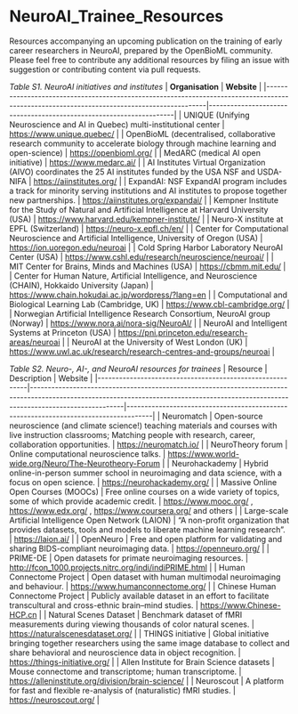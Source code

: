 # NeuroAI_Trainee_Resources

Resources accompanying an upcoming publication on the training of early career researchers in NeuroAI, prepared by the OpenBioML community. Please feel free to contribute any additional resources by filing an issue with suggestion or contributing content via pull requests.


*Table S1. NeuroAI initiatives and institutes*
| **Organisation**                                                                                                                          | **Website**                                                        |
|-------------------------------------------------------------------------------------------------------------------------------------------|--------------------------------------------------------------------|
| UNIQUE (Unifying Neuroscience and AI in Quebec) multi-institutional center                                                                | https://www.unique.quebec/                                         |
| OpenBioML (decentralised, collaborative research community to accelerate biology through machine learning and open-science)               | https://openbioml.org/                                             |
| MedARC (medical AI open initiative)                                                                                                       | https://www.medarc.ai/                                             |
| AI Institutes Virtual Organization (AIVO) coordinates the 25 AI institutes funded by the USA NSF and USDA-NIFA                            | https://aiinstitutes.org/                                          |
| ExpandAI: NSF ExpandAI program includes a track for minority serving institutions and AI institutes to propose together new partnerships. | https://aiinstitutes.org/expandai/                                 |
| Kempner Institute for the Study of Natural and Artificial Intelligence at Harvard University (USA)                                        | https://www.harvard.edu/kempner-institute/                         |
| Neuro-X institute at EPFL (Switzerland)                                                                                                   | https://neuro-x.epfl.ch/en/                                        |
| Center for Computational Neuroscience and Artificial Intelligence, University of Oregon (USA)                                             | https://ion.uoregon.edu/neuroai                                    |
| Cold Spring Harbor Laboratory NeuroAI Center (USA)                                                                                        | https://www.cshl.edu/research/neuroscience/neuroai/                |
| MIT Center for Brains, Minds and Machines (USA)                                                                                           | https://cbmm.mit.edu/                                              |
| Center for Human Nature, Artificial Intelligence, and Neuroscience (CHAIN), Hokkaido University (Japan)                                   | https://www.chain.hokudai.ac.jp/wordpress/?lang=en                 |
| Computational and Biological Learning Lab (Cambridge, UK)                                                                                 | https://www.cbl-cambridge.org/                                     |
| Norwegian Artificial Intelligence Research Consortium, NeuroAI group (Norway)                                                             | https://www.nora.ai/nora-sig/NeuroAI/                              |
| NeuroAI and Intelligent Systems at Princeton (USA)                                                                                        | https://pni.princeton.edu/research-areas/neuroai                   |
| NeuroAI at the University of West London (UK)                                                                                             | https://www.uwl.ac.uk/research/research-centres-and-groups/neuroai |

*Table S2. Neuro-, AI-, and NeuroAI resources for trainees*
| Resource                                                 | Description                                                                                                                                                                          | Website                                                                             |
|----------------------------------------------------------|--------------------------------------------------------------------------------------------------------------------------------------------------------------------------------------|-------------------------------------------------------------------------------------|
| Neuromatch                                               | Open-source neuroscience (and climate science!) teaching materials and courses with live instruction classrooms; Matching people with research, career, collaboration opportunities. | https://neuromatch.io/                                                              |
| NeuroTheory forum                                        | Online computational neuroscience talks.                                                                                                                                             | https://www.world-wide.org/Neuro/The-Neurotheory-Forum                              |
| Neurohackademy                                           | Hybrid online-in-person summer school in neuroimaging and data science, with a focus on open science.                                                                                | https://neurohackademy.org/                                                         |
| Massive Online Open Courses (MOOCs)                      | Free online courses on a wide variety of topics, some of which provide academic credit.                                                                                              | https://www.mooc.org/ , https://www.edx.org/ , https://www.coursera.org/ and others |
| Large-scale Artificial Intelligence Open Network (LAION) | “A non-profit organization that provides datasets, tools and models to liberate machine learning research”.                                                                          | https://laion.ai/                                                                   |
| OpenNeuro                                                | Free and open platform for validating and sharing BIDS-compliant neuroimaging data.                                                                                                  | https://openneuro.org/                                                              |
| PRIME-DE                                                 | Open datasets for primate neuroimaging resources.                                                                                                                                    | http://fcon_1000.projects.nitrc.org/indi/indiPRIME.html                             |
| Human Connectome Project                                 | Open dataset with human multimodal neuroimaging and behaviour.                                                                                                                       | https://www.humanconnectome.org/                                                    |
| Chinese Human Connectome Project                         | Publicly available dataset in an effort to facilitate transcultural and cross-ethnic brain–mind studies.                                                                             | https://www.Chinese-HCP.cn                                                          |
| Natural Scenes Dataset                                   | Benchmark dataset of fMRI measurements during viewing thousands of color natural scenes.                                                                                             | https://naturalscenesdataset.org/                                                   |
| THINGS initiative                                        | Global initiative bringing together researchers using the same image database to collect and share behavioral and neuroscience data in object recognition.                           | https://things-initiative.org/                                                      |
| Allen Institute for Brain Science datasets               | Mouse connectome and transcriptome; human transcriptome.                                                                                                                             | https://alleninstitute.org/division/brain-science/                                  |
| Neuroscout                                               | A platform for fast and flexible re-analysis of (naturalistic) fMRI studies.                                                                                                         | https://neuroscout.org/                                                             |
